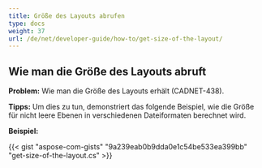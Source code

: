 ```yaml
---
title: Größe des Layouts abrufen
type: docs
weight: 37
url: /de/net/developer-guide/how-to/get-size-of-the-layout/
---
```


## **Wie man die Größe des Layouts abruft**

**Problem:** Wie man die Größe des Layouts erhält (CADNET-438).

**Tipps:** Um dies zu tun, demonstriert das folgende Beispiel, wie die Größe für nicht leere Ebenen in verschiedenen Dateiformaten berechnet wird.

**Beispiel:**

{{< gist "aspose-com-gists" "9a239eab0b9dda0e1c54be533ea399bb" "get-size-of-the-layout.cs" >}}
